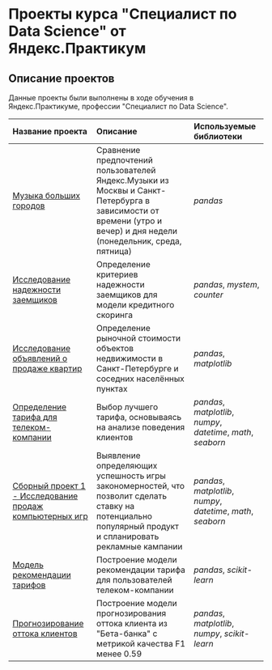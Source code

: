 # Проекты курса "Специалист по Data Science" от Яндекс.Практикум

## Описание проектов

Данные проекты были выполнены в ходе обучения в Яндекс.Практикуме, профессии "Специалист по Data Science".

| Название проекта | Описание | Используемые библиотеки | 
| :---------------------- | :---------------------- | :---------------------- |
| [Музыка больших городов](big_cities_music) | Сравнение предпочтений пользователей Яндекс.Музыки из Москвы и Санкт-Петербурга в зависимости от времени (утро и вечер) и дня недели (понедельник, среда, пятница)| *pandas* |
| [Исследование надежности заемщиков](credit_scoring) | Определение критериев надежности заемщиков для модели кредитного скоринга| *pandas*,  *mystem*,  *counter*|
| [Исследование объявлений о продаже квартир](sale_of_apartments) | Определение рыночной стоимости объектов недвижимости в Санкт-Петербурге и соседних населённых пунктах| *pandas*,  *matplotlib*|
| [Определение тарифа для телеком-компании](tariff_determination) | Выбор лучшего тарифа, основываясь на анализе поведения клиентов| *pandas*, *matplotlib*, *numpy*, *datetime*, *math*, *seaborn*|
| [Сборный проект 1 - Исследование продаж компьютерных игр](collected_project_1) | Выявление определяющих успешность игры закономерностей, что позволит сделать ставку на потенциально популярный продукт и спланировать рекламные кампании| *pandas*, *matplotlib*, *numpy*, *datetime*, *math*, *seaborn*|
| [Модель рекомендации тарифов](ML_tariff_recommendation) | Построение модели рекомендации тарифа для пользователей телеком-компании| *pandas*, *scikit-learn*|
| [Прогнозирование оттока клиентов](customer_churn_project) | Построение модели прогнозирования оттока клиента из "Бета-банка" с метрикой качества F1 менее 0.59| *pandas*, *matplotlib*, *numpy*, *scikit-learn*|

